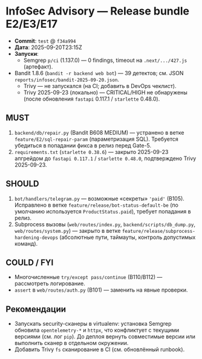 # InfoSec Advisory — Release bundle E2/E3/E17

- **Commit**: `test` @ `f34a994`
- **Дата**: 2025-09-20T23:15Z
- **Запуски**:
  - Semgrep `p/ci` (1.137.0) — 0 findings, timeout на `.next/.../427.js` (артефакт).
- Bandit 1.8.6 (`bandit -r backend web bot`) — 39 детектов; см. JSON `reports/infosec/bandit-2025-09-20.json`.
  - Trivy — не запускался (на CI; добавить в DevOps чеклист).
  - Trivy 2025-09-23 (локально) — CRITICAL/HIGH не обнаружены (после обновления `fastapi` 0.117.1 / `starlette` 0.48.0).

## MUST
1. `backend/db/repair.py` (Bandit B608 MEDIUM) — устранено в ветке `feature/E2/sql-repair-param` (параметризация SQL). Требуется убедиться в попадании фикса в релиз перед Gate-5.
2. `requirements.txt` (`starlette 0.38.6`) — закрыто 2025-09-23 апгрейдом до `fastapi 0.117.1` / `starlette 0.48.0`, подтверждено Trivy 2025-09-23.

## SHOULD
1. `bot/handlers/telegram.py` — возможные «секреты» `'paid'` (B105). Исправлено в ветке `feature/release/bot-status-default-be` (по умолчанию используется `ProductStatus.paid`), требует попадания в релиз.
2. Subprocess вызовы (`web/routes/index.py`, `backend/scripts/db_dump.py`, `web/routes/system.py`) — закрыто в ветке `feature/release/subprocess-hardening-devops` (абсолютные пути, таймауты, контроль допустимых команд).

## COULD / FYI
- Многочисленные `try/except pass/continue` (B110/B112) — рассмотреть логирование.
- `assert` в `web/routes/auth.py` (B101) — заменить на явные проверки.

## Рекомендации
- Запускать security-сканеры в virtualenv: установка Semgrep обновила `opentelemetry-*` и `httpx`, что конфликтует с текущими версиями (см. лог `pip`). До деплоя вернуть совместимые версии или выполнить сканер в отдельном окружении.
- Добавить Trivy `fs` сканирование в CI (см. обновлённый runbook).
